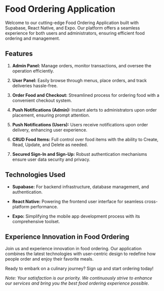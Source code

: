 # Food Ordering Application

Welcome to our cutting-edge Food Ordering Application built with Supabase, React Native, and Expo. Our platform offers a seamless experience for both users and administrators, ensuring efficient food ordering and management.

## Features

1. **Admin Panel:** Manage orders, monitor transactions, and oversee the operation efficiently.
   
2. **User Panel:** Easily browse through menus, place orders, and track deliveries hassle-free.

3. **Order Food and Checkout:** Streamlined process for ordering food with a convenient checkout system.

4. **Push Notifications (Admin):** Instant alerts to administrators upon order placement, ensuring prompt attention.

5. **Push Notifications (Users):** Users receive notifications upon order delivery, enhancing user experience.

6. **CRUD Food Items:** Full control over food items with the ability to Create, Read, Update, and Delete as needed.

7. **Secured Sign-In and Sign-Up:** Robust authentication mechanisms ensure user data security and privacy.

## Technologies Used

- **Supabase:** For backend infrastructure, database management, and authentication.
  
- **React Native:** Powering the frontend user interface for seamless cross-platform performance.
  
- **Expo:** Simplifying the mobile app development process with its comprehensive toolset.

## Experience Innovation in Food Ordering

Join us and experience innovation in food ordering. Our application combines the latest technologies with user-centric design to redefine how people order and enjoy their favorite meals.

Ready to embark on a culinary journey? Sign up and start ordering today!

*Note: Your satisfaction is our priority. We continuously strive to enhance our services and bring you the best food ordering experience possible.*
